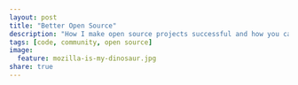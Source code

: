 ```yaml
---
layout: post
title: "Better Open Source"
description: "How I make open source projects successful and how you can too."
tags: [code, community, open source]
image:
  feature: mozilla-is-my-dinosaur.jpg
share: true  
---
```



